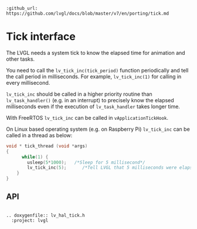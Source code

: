 ```eval_rst
:github_url: https://github.com/lvgl/docs/blob/master/v7/en/porting/tick.md
```
# Tick interface

The LVGL needs a system tick to know the elapsed time for animation and other tasks.

You need to call the `lv_tick_inc(tick_period)` function periodically and tell the call period in milliseconds. For example, `lv_tick_inc(1)` for calling in every millisecond.

`lv_tick_inc` should be called in a higher priority routine than `lv_task_handler()` (e.g. in an interrupt) to precisely know the elapsed milliseconds even if the execution of `lv_task_handler` takes longer time.

With FreeRTOS `lv_tick_inc` can be called in `vApplicationTickHook`.

On Linux based operating system (e.g. on Raspberry Pi) `lv_tick_inc` can be called in a thread as below:
```c
void * tick_thread (void *args)
{
      while(1) {
        usleep(5*1000);   /*Sleep for 5 millisecond*/
        lv_tick_inc(5);      /*Tell LVGL that 5 milliseconds were elapsed*/
    }
}
```



## API

```eval_rst

.. doxygenfile:: lv_hal_tick.h
  :project: lvgl

```
